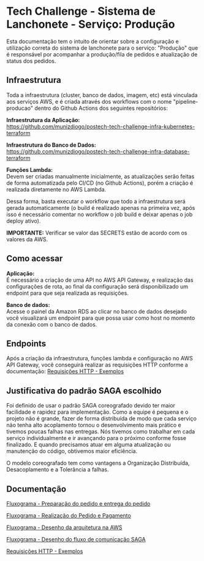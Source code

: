 # Tech Challenge - Sistema de Lanchonete - Serviço: Produção

Esta documentação tem o intuito de orientar sobre a configuração e utilização correta do sistema de lanchonete para o serviço: "Produção" que é responsável por acompanhar a produção/fila de pedidos e atualização de status dos pedidos.


## Infraestrutura
Toda a infraestrutura (cluster, banco de dados, imagem, etc) está vinculada aos serviços AWS, e é criada através dos workflows com o nome "pipeline-producao" dentro do Github Actions dos seguintes repositórios: 

**Infraestrutura da Aplicação:**  
https://github.com/munizdiogo/postech-tech-challenge-infra-kubernetes-terraform

**Infraestrutura do Banco de Dados:**  
https://github.com/munizdiogo/postech-tech-challenge-infra-database-terraform

**Funções Lambda:**  
Devem ser criadas manualmente inicialmente, as atualizações serão feitas de forma automatizada pelo CI/CD (no Github Actions), porém a criação é realizada diretamente no AWS Lambda. 

Dessa forma, basta executar o workflow que todo a infraestrutura será gerada automaticamente (o build é realizado apenas na primeira vez, após isso é necessário comentar no workflow o job build e deixar apenas o job deploy ativo).

**IMPORTANTE:** Verificar se valor das SECRETS estão de acordo com os valores da AWS. 


## Como acessar

**Aplicação:**  
É necessário a criação de uma API no AWS API Gateway, e realização das configurações de rota, ao final da configuração será disponibilizado um endpoint para que seja realizada as requisições. 

**Banco de dados:**  
Acesse o painel da Amazon RDS ao clicar no banco de dados desejado você visualizará um endpoint para que possa usar como host no momento da conexão com o banco de dados.

## Endpoints

Após a criação da infraestrutura, funções lambda e configuração no AWS API Gateway, você conseguirá realizar as requisições HTTP conforme a documentação:
[Requisições HTTP - Exemplos](https://documenter.getpostman.com/view/14275027/2s93zCXzjp)


## Justificativa do padrão SAGA escolhido

Foi definido de usar o padrão SAGA coreografado devido ter maior facilidade e rapidez para implementação. 
Como a equipe é pequena e o projeto não é grande, fazer de forma distribuída de modo que cada serviço não tenha alto acoplamento tornou o desenvolvimento mais prático e tivemos poucas falhas nas entregas. 
Nós tivemos como trabalhar em cada serviço individualmente e ir avançando para o próximo conforme fosse finalizado. E quando precisamos atuar em alguma atualização ou manutenção do código, obtivemos maior eficiência.

O modelo coreografado tem como vantagens a Organização Distribuída, Desacoplamento e a Tolerância a falhas.


## Documentação

[Fluxograma - Preparação do pedido e entrega do pedido](https://miro.com/app/board/uXjVMAaDj1g=/?share_link_id=766010607812)

[Fluxograma - Realização do Pedido e Pagamento](https://miro.com/app/board/uXjVMAbdRp0=/?share_link_id=567814725228)

[Fluxograma - Desenho da arquitetura na AWS](https://drive.google.com/file/d/1i15Mkyfl9b_9toiNlsdDFJxbn7GEup0e)

[Fluxograma - Desenho do fluxo de comunicação SAGA](https://drive.google.com/file/d/1bDKpEPGBX1omtp8f4XowbuvKce51iYhY/view?usp=sharing)

[Requisições HTTP - Exemplos](https://documenter.getpostman.com/view/14275027/2s93zCXzjp)
